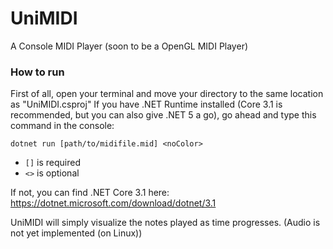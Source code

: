 # UniMIDI
A Console MIDI Player (soon to be a OpenGL MIDI Player)

### How to run
First of all, open your terminal and move your directory to the same location as "UniMIDI.csproj"
If you have .NET Runtime installed (Core 3.1 is recommended, but you can also give .NET 5 a go), go ahead and type this command in the console:

```dotnet run [path/to/midifile.mid] <noColor>```

- `[]` is required
- `<>` is optional

If not, you can find .NET Core 3.1 here:
https://dotnet.microsoft.com/download/dotnet/3.1

UniMIDI will simply visualize the notes played as time progresses. (Audio is not yet implemented (on Linux))
